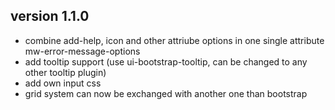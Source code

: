 ## version 1.1.0

* combine add-help, icon and other attriube options in one single attribute mw-error-message-options
* add tooltip support (use ui-bootstrap-tooltip, can be changed to any other tooltip plugin)
* add own input css
* grid system can now be exchanged with another one than bootstrap
